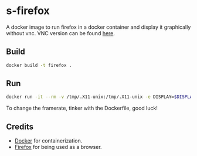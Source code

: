 # s-firefox
A docker image to run firefox in a docker container and display it graphically without vnc.
VNC version can be found [here](https://github.com/debugkei/s-firefox-vnc).

## Build
```sh
docker build -t firefox .
```

## Run
```sh
docker run -it --rm -v /tmp/.X11-unix:/tmp/.X11-unix -e DISPLAY=$DISPLAY firefox
```
To change the framerate, tinker with the Dockerfile, good luck!  

## Credits
* [Docker](https://www.docker.com/) for containerization.
* [Firefox](https://github.com/mozilla) for being used as a browser.
